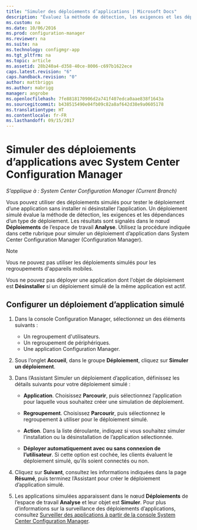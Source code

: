 ```yaml
---
title: "Simuler des déploiements d’applications | Microsoft Docs"
description: "Évaluez la méthode de détection, les exigences et les dépendances d’un type de déploiement sans installer l’application."
ms.custom: na
ms.date: 10/06/2016
ms.prod: configuration-manager
ms.reviewer: na
ms.suite: na
ms.technology: configmgr-app
ms.tgt_pltfrm: na
ms.topic: article
ms.assetid: 28b240a4-d358-40ce-8006-c697b1622ece
caps.latest.revision: "6"
caps.handback.revision: "0"
author: mattbriggs
ms.author: mabrigg
manager: angrobe
ms.openlocfilehash: 7fe8818170906d2a741f407edca0aae838f1643a
ms.sourcegitcommit: b438515490e04fb09c82a8af642d38e9a0605178
ms.translationtype: HT
ms.contentlocale: fr-FR
ms.lasthandoff: 09/15/2017
---
```

# <a name="simulate-application-deployments-with-system-center-configuration-manager"></a>Simuler des déploiements d’applications avec System Center Configuration Manager

*S’applique à : System Center Configuration Manager (Current Branch)*

Vous pouvez utiliser des déploiements simulés pour tester le déploiement d’une application sans installer ni désinstaller l’application. Un déploiement simulé évalue la méthode de détection, les exigences et les dépendances d’un type de déploiement. Les résultats sont signalés dans le nœud **Déploiements** de l’espace de travail **Analyse**. Utilisez la procédure indiquée dans cette rubrique pour simuler un déploiement d’application dans System Center Configuration Manager (Configuration Manager).  

> [!NOTE]  
> Vous ne pouvez pas utiliser les déploiements simulés pour les regroupements d'appareils mobiles.  
>   
> Vous ne pouvez pas déployer une application dont l'objet de déploiement est **Désinstaller** si un déploiement simulé de la même application est actif.  

## <a name="configure-a-simulated-application-deployment"></a>Configurer un déploiement d’application simulé

1.  Dans la console Configuration Manager, sélectionnez un des éléments suivants :  
    -   Un regroupement d'utilisateurs.  
    -   Un regroupement de périphériques.  
    -   Une application Configuration Manager.  

2.  Sous l’onglet **Accueil**, dans le groupe **Déploiement**, cliquez sur **Simuler un déploiement**.  

3.  Dans l’Assistant Simuler un déploiement d’application, définissez les détails suivants pour votre déploiement simulé :  

    -   **Application**. Choisissez **Parcourir**, puis sélectionnez l’application pour laquelle vous souhaitez créer une simulation de déploiement.  

    -   **Regroupement**. Choisissez **Parcourir**, puis sélectionnez le regroupement à utiliser pour le déploiement simulé.  

    -   **Action**. Dans la liste déroulante, indiquez si vous souhaitez simuler l’installation ou la désinstallation de l’application sélectionnée.  

    -   **Déployer automatiquement avec ou sans connexion de l’utilisateur**. Si cette option est cochée, les clients évaluent le déploiement simulé, qu’ils soient connectés ou non.  

4.  Cliquez sur **Suivant**, consultez les informations indiquées dans la page **Résumé**, puis terminez l’Assistant pour créer le déploiement d’application simulé.  

5.  Les applications simulées apparaissent dans le nœud **Déploiements** de l’espace de travail **Analyse** et leur objet est **Simuler**. Pour plus d’informations sur la surveillance des déploiements d’applications, consultez [Surveiller des applications à partir de la console System Center Configuration Manager](../../apps/deploy-use/monitor-applications-from-the-console.md).  
